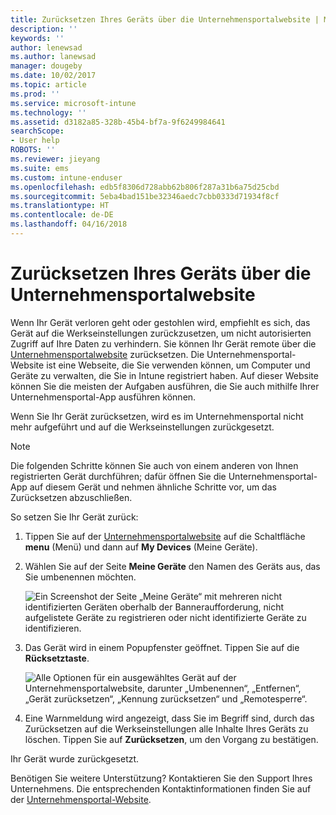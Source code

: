 ```yaml
---
title: Zurücksetzen Ihres Geräts über die Unternehmensportalwebsite | Microsoft-Dokumentation
description: ''
keywords: ''
author: lenewsad
ms.author: lanewsad
manager: dougeby
ms.date: 10/02/2017
ms.topic: article
ms.prod: ''
ms.service: microsoft-intune
ms.technology: ''
ms.assetid: d3182a85-328b-45b4-bf7a-9f6249984641
searchScope:
- User help
ROBOTS: ''
ms.reviewer: jieyang
ms.suite: ems
ms.custom: intune-enduser
ms.openlocfilehash: edb5f8306d728abb62b806f287a31b6a75d25cbd
ms.sourcegitcommit: 5eba4bad151be32346aedc7cbb0333d71934f8cf
ms.translationtype: HT
ms.contentlocale: de-DE
ms.lasthandoff: 04/16/2018
---
```

# <a name="reset-your-device-from-the-company-portal-website"></a>Zurücksetzen Ihres Geräts über die Unternehmensportalwebsite

Wenn Ihr Gerät verloren geht oder gestohlen wird, empfiehlt es sich, das Gerät auf die Werkseinstellungen zurückzusetzen, um nicht autorisierten Zugriff auf Ihre Daten zu verhindern. Sie können Ihr Gerät remote über die [Unternehmensportalwebsite](https://portal.manage.microsoft.com#HelpDeskDialog) zurücksetzen. Die Unternehmensportal-Website ist eine Webseite, die Sie verwenden können, um Computer und Geräte zu verwalten, die Sie in Intune registriert haben. Auf dieser Website können Sie die meisten der Aufgaben ausführen, die Sie auch mithilfe Ihrer Unternehmensportal-App ausführen können.

Wenn Sie Ihr Gerät zurücksetzen, wird es im Unternehmensportal nicht mehr aufgeführt und auf die Werkseinstellungen zurückgesetzt.

> [!Note]
> Die folgenden Schritte können Sie auch von einem anderen von Ihnen registrierten Gerät durchführen; dafür öffnen Sie die Unternehmensportal-App auf diesem Gerät und nehmen ähnliche Schritte vor, um das Zurücksetzen abzuschließen. 

So setzen Sie Ihr Gerät zurück:

1. Tippen Sie auf der [Unternehmensportalwebsite](https://portal.manage.microsoft.com#HelpDeskDialog) auf die Schaltfläche __menu__ (Menü) und dann auf __My Devices__ (Meine Geräte).

2. Wählen Sie auf der Seite __Meine Geräte__ den Namen des Geräts aus, das Sie umbenennen möchten.

   ![Ein Screenshot der Seite „Meine Geräte“ mit mehreren nicht identifizierten Geräten oberhalb der Banneraufforderung, nicht aufgelistete Geräte zu registrieren oder nicht identifizierte Geräte zu identifizieren.](./media/macOS_enroll_002_tap_here_banner.png)

3. Das Gerät wird in einem Popupfenster geöffnet. Tippen Sie auf die **Rücksetztaste**.

   ![Alle Optionen für ein ausgewähltes Gerät auf der Unternehmensportalwebsite, darunter „Umbenennen“, „Entfernen“, „Gerät zurücksetzen“, „Kennung zurücksetzen“ und „Remotesperre“. ](./media/iwp-screen-with-all-options.png)

4. Eine Warnmeldung wird angezeigt, dass Sie im Begriff sind, durch das Zurücksetzen auf die Werkseinstellungen alle Inhalte Ihres Geräts zu löschen. Tippen Sie auf **Zurücksetzen**, um den Vorgang zu bestätigen.

Ihr Gerät wurde zurückgesetzt.

Benötigen Sie weitere Unterstützung? Kontaktieren Sie den Support Ihres Unternehmens. Die entsprechenden Kontaktinformationen finden Sie auf der [Unternehmensportal-Website](https://portal.manage.microsoft.com#HelpDeskDialog).
